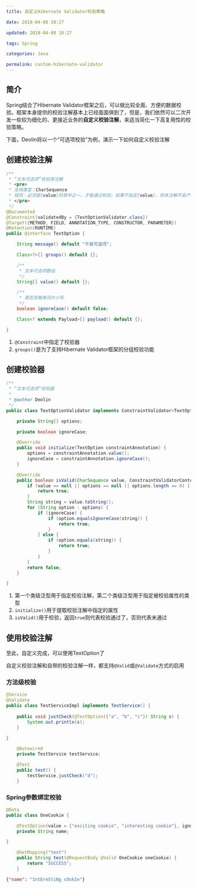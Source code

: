 ```yaml
---
title: 自定义Hibernate Validator校验策略

date: 2018-04-08 18:27

updated: 2018-04-08 18:27

tags: Spring

categories: Java

permalink: custom-hibernate-validator
---
```


## 简介

Spring结合了Hibernate Validator框架之后，可以做比较全面、方便的数据校验。框架本身提供的校验注解基本上已经面面俱到了，但是，我们依然可以二次开发一些较为细化的、更接近业务的**自定义校验注解**，来适当简化一下高复用性的校验策略。

下面，Deolin将以一个“可选项校验”为例，演示一下如何自定义校验注解

## 创建校验注解

~~~java
/**
 * “文本可选项”校验用注解
 * <pre>
 * 支持类型：CharSequence
 * 规则：必须是{value}的其中之一，才能通过校验。如果不指定{value}，则本注解不会产生任何作用
 * </pre>
 */
@Documented
@Constraint(validatedBy = {TextOptionValidator.class})
@Target({METHOD, FIELD, ANNOTATION_TYPE, CONSTRUCTOR, PARAMETER})
@Retention(RUNTIME)
public @interface TextOption {

    String message() default "不是可选项";

    Class<?>[] groups() default {};

    /**
     * 文本可选项数组
     */
    String[] value() default {};

    /**
     * 是否忽略单词大小写
     */
    boolean ignoreCase() default false;

    Class<? extends Payload>[] payload() default {};

}
~~~

1. `@Constraint`中指定了校验器
2. `groups()`是为了支持Hibernate Validator框架的分组校验功能

## 创建校验器

~~~java
/**
 * “文本可选项”校验器
 *
 * @author Deolin
 */
public class TextOptionValidator implements ConstraintValidator<TextOption, CharSequence> {

    private String[] options;

    private boolean ignoreCase;

    @Override
    public void initialize(TextOption constraintAnnotation) {
        options = constraintAnnotation.value();
        ignoreCase = constraintAnnotation.ignoreCase();
    }

    @Override
    public boolean isValid(CharSequence value, ConstraintValidatorContext context) {
        if (value == null || options == null || options.length == 0) {
            return true;
        }
        String string = value.toString();
        for (String option : options) {
            if (ignoreCase) {
                if (option.equalsIgnoreCase(string)) {
                    return true;
                }
            } else {
                if (option.equals(string)) {
                    return true;
                }
            }
        }
        return false;
    }

}
~~~

1. 第一个类级泛型用于指定校验注解，第二个类级泛型用于指定被校验属性的类型
2. `initialize()`用于提取校验注解中指定的属性
3. `isValid()`用于校验，返回`true`则代表校验通过了，否则代表未通过

## 使用校验注解

至此，自定义完成，可以使用TextOption了

自定义校验注解和自带的校验注解一样，都支持`@Valid`或`@Validate`方式的启用

### 方法级校验

~~~java
@Service
@Validate
public class TestServiceImpl implements TestService() {
    
    public void justCheck(@TestOption({"a", "b", "c"}) String s) {
        System.out.println(s);
    }

}

~~~

~~~java
	@Autowired
	private TestService testService;

	@Test
	public test() {
        testService.justCheck("d");
	}

~~~

### Spring参数绑定校验

~~~java
@Data
public class OneCookie {

    @TestOption(value = {"exciting cookie", "interesting cookie"}, ignoreCase = true)
    private String name;

}
~~~

~~~java
	@GetMapping("test")
	public String test(@RequestBody @Valid OneCookie oneCookie) {
        return "SUCCESS";
	}
~~~

~~~json
{"name": "IntEreStiNg cOokIe"}
~~~

